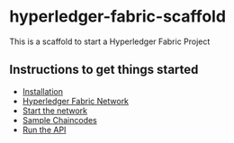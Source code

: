 # hyperledger-fabric-scaffold

This is a scaffold to start a Hyperledger Fabric Project 


Instructions to get things started
---------------------------------------------
- [Installation](installation/)
- [Hyperledger Fabric Network](network/config)
- [Start the network](network/bin)
- [Sample Chaincodes](gocc/src/github.com/tharindupr/sample)
- [Run the API](api)


